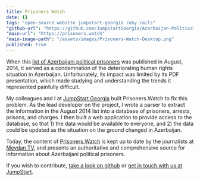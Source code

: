 ```yaml
---
title: Prisoners Watch
date: {}
tags: "open-source website jumpstart-georgia ruby rails"
"github-url": "https://github.com/JumpStartGeorgia/Azerbaijan-Political-Prisoners"
"main-url": "https://prisoners.watch"
"main-image-path": "/assets/images/Prisoners-Watch-Desktop.png"
published: true
---
```


When this [list of Azerbaijani political prisoners][prisoners-list-aug2014] was published in August, 2014, it served as a condemnation of the deteriorating human rights situation in Azerbaijan. Unfortunately, its impact was limited by its PDF presentation, which made studying and understanding the trends it represented painfully difficult.

My colleagues and I at [JumpStart Georgia][jumpstart-url] built Prisoners.Watch to fix this problem. As the lead developer on the project, I wrote a parser to extract the information in the August 2014 list into a database of prisoners, arrests, prisons, and charges. I then built a web application to provide access to the database, so that 1) the data would be available to everyone, and 2) the data could be updated as the situation on the ground changed in Azerbaijan.

Today, the content of [Prisoners.Watch]({{page.main-url}}) is kept up to date by the journalists at [Meydan TV][meydan-tv-url], and presents an authoritative and comprehensive source for information about Azerbaijani political prisoners.

If you wish to contribute, [take a look on github]({{page.github-url}}) or [get in touch with us at JumpStart][jumpstart-contact-url].

[jumpstart-url]: http://jumpstart.ge
[jumpstart-contact-url]: http://jumpstart.ge/en/contact-us
[meydan-tv-url]: https://www.meydan.tv/
[prisoners-list-aug2014]: http://www.esiweb.org/pdf/THE%20LIST%20-%2098%20political%20prisoners%20in%20Azerbaijan%20-%20August%202014.pdf
